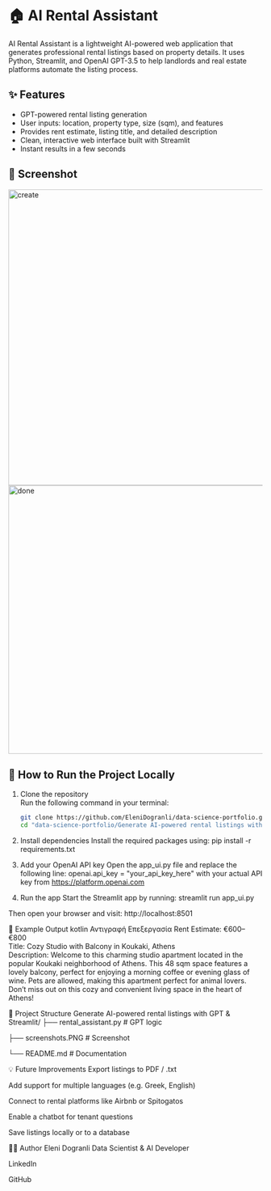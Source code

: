 # 🏠 AI Rental Assistant

AI Rental Assistant is a lightweight AI-powered web application that generates professional rental listings based on property details. It uses Python, Streamlit, and OpenAI GPT-3.5 to help landlords and real estate platforms automate the listing process.

## ✨ Features

- GPT-powered rental listing generation  
- User inputs: location, property type, size (sqm), and features  
- Provides rent estimate, listing title, and detailed description  
- Clean, interactive web interface built with Streamlit  
- Instant results in a few seconds  

## 📸 Screenshot

<img width="834" height="585" alt="create" src="https://github.com/user-attachments/assets/a30bb1f0-6c6e-483c-a41e-b39a51c16058" />
<img width="764" height="531" alt="done" src="https://github.com/user-attachments/assets/73dea98e-ed53-47b0-9d01-05361a30e4d2" />


## 🚀 How to Run the Project Locally

1. Clone the repository  
   Run the following command in your terminal:  
   ```bash
   git clone https://github.com/EleniDogranli/data-science-portfolio.git
   cd "data-science-portfolio/Generate AI-powered rental listings with GPT & Streamlit"

2. Install dependencies
Install the required packages using:
pip install -r requirements.txt

3. Add your OpenAI API key
Open the app_ui.py file and replace the following line:
openai.api_key = "your_api_key_here"
with your actual API key from https://platform.openai.com

4. Run the app
Start the Streamlit app by running:
streamlit run app_ui.py

Then open your browser and visit: http://localhost:8501


💬 Example Output
kotlin
Αντιγραφή
Επεξεργασία
Rent Estimate: €600–€800  
Title: Cozy Studio with Balcony in Koukaki, Athens  
Description: Welcome to this charming studio apartment located in the popular Koukaki neighborhood of Athens. This 48 sqm space features a lovely balcony, perfect for enjoying a morning coffee or evening glass of wine. Pets are allowed, making this apartment perfect for animal lovers. Don’t miss out on this cozy and convenient living space in the heart of Athens!

📁 Project Structure
Generate AI-powered rental listings with GPT & Streamlit/
├── rental_assistant.py # GPT logic

├── screenshots.PNG    # Screenshot

└── README.md          # Documentation

💡 Future Improvements
Export listings to PDF / .txt

Add support for multiple languages (e.g. Greek, English)

Connect to rental platforms like Airbnb or Spitogatos

Enable a chatbot for tenant questions

Save listings locally or to a database

👩‍💻 Author
Eleni Dogranli
Data Scientist & AI Developer

LinkedIn 

GitHub




